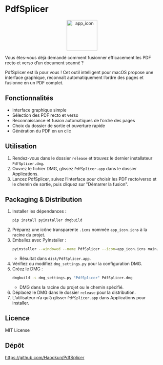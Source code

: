 # PdfSplicer

<div align="center">
  <img width="100" height="100" alt="app_icon" src="https://github.com/user-attachments/assets/a3f9089a-cf94-43be-b485-f682a43492c6" />
</div>

Vous êtes-vous déjà demandé comment fusionner efficacement les PDF recto et verso d’un document scanné ?

PdfSplicer est là pour vous ! Cet outil intelligent pour macOS propose une interface graphique, reconnaît automatiquement l’ordre des pages et fusionne en un PDF complet.

## Fonctionnalités
- Interface graphique simple
- Sélection des PDF recto et verso
- Reconnaissance et fusion automatiques de l’ordre des pages
- Choix du dossier de sortie et ouverture rapide
- Génération du PDF en un clic

## Utilisation
1. Rendez-vous dans le dossier `release` et trouvez le dernier installateur `PdfSplicer.dmg`.
2. Ouvrez le fichier DMG, glissez `PdfSplicer.app` dans le dossier Applications.
3. Lancez PdfSplicer, suivez l’interface pour choisir les PDF recto/verso et le chemin de sortie, puis cliquez sur "Démarrer la fusion".

## Packaging & Distribution
1. Installer les dépendances :
   ```bash
   pip install pyinstaller dmgbuild
   ```
2. Préparez une icône transparente `.icns` nommée `app_icon.icns` à la racine du projet.
3. Emballez avec PyInstaller :
   ```bash
   pyinstaller --windowed --name PdfSplicer --icon=app_icon.icns main.py
   ```
   - Résultat dans `dist/PdfSplicer.app`.
4. Vérifiez ou modifiez `dmg_settings.py` pour la configuration DMG.
5. Créez le DMG :
   ```bash
   dmgbuild -s dmg_settings.py "PdfSplicer" PdfSplicer.dmg
   ```
   - DMG dans la racine du projet ou le chemin spécifié.
6. Déplacez le DMG dans le dossier `release` pour la distribution.
7. L’utilisateur n’a qu’à glisser `PdfSplicer.app` dans Applications pour installer.

## Licence
MIT License

## Dépôt
https://github.com/Haookun/PdfSplicer
